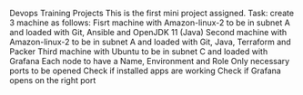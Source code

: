 Devops Training Projects
This is the first mini project assigned. Task:
create 3 machine as follows:
Fisrt machine with Amazon-linux-2 to be in subnet A and loaded with Git, Ansible and OpenJDK 11 (Java)
Second machine with Amazon-linux-2 to be in subnet A and loaded with Git, Java, Terraform and Packer
Third machine with Ubuntu to be in subnet C and loaded with Grafana
Each node to have a Name, Environment and Role
Only necessary ports to be opened
Check if installed apps are working
Check if Grafana opens on the right port

